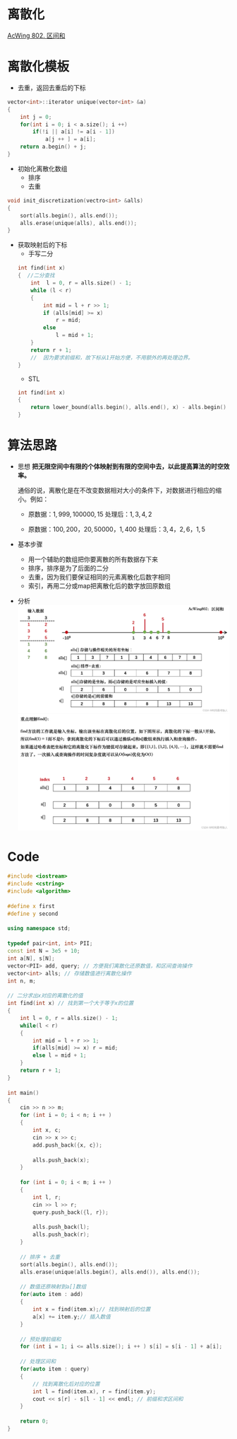 # 离散化
[AcWing 802. 区间和](https://www.acwing.com/problem/content/804/)

# 离散化模板
- 去重，返回去重后的下标
```cpp
vector<int>::iterator unique(vector<int> &a)
{
    int j = 0;
    for(int i = 0; i < a.size(); i ++)
        if(!i || a[i] != a[i - 1])
            a[j ++ ] = a[i];
    return a.begin() + j;
}
```
- 初始化离散化数组
  - 排序
  - 去重 
```cpp
void init_discretization(vectro<int> &alls)
{
    sort(alls.begin(), alls.end());
    alls.erase(unique(alls), alls.end());
}
```
- 获取映射后的下标
  - 手写二分 
  ```cpp
  int find(int x) 
  {  //二分查找
      int  l = 0, r = alls.size() - 1;
      while (l < r) 
      {
          int mid = l + r >> 1;
          if (alls[mid] >= x)
              r = mid;
          else
              l = mid + 1;
      }
      return r + 1; 
      //  因为要求前缀和，故下标从1开始方便，不用额外的再处理边界。
  }
  ```
  - STL
  ```cpp
  int find(int x)
  {
      return lower_bound(alls.begin(), alls.end(), x) - alls.begin() + 1;
  }
  ```

# 算法思路
- 思想
  **把无限空间中有限的个体映射到有限的空间中去，以此提高算法的时空效率。**

  通俗的说，离散化是在不改变数据相对大小的条件下，对数据进行相应的缩小。例如：

  - 原数据：$1,999,100000,15$
    处理后：$1,3,4,2$

  - 原数据：${100,200}，{20,50000}，{1,400}$
    处理后：${3,4}，{2,6}，{1,5}$
    
- 基本步骤
  - 用一个辅助的数组把你要离散的所有数据存下来
  - 排序，排序是为了后面的二分
  - 去重，因为我们要保证相同的元素离散化后数字相同
  - 索引，再用二分或map把离散化后的数字放回原数组

- 分析
![](media/16580431622419.png)
![](media/16580431743588.png)
# Code
```cpp
#include <iostream>
#include <cstring>
#include <algorithm>

#define x first
#define y second

using namespace std;

typedef pair<int, int> PII;
const int N = 3e5 + 10;
int a[N], s[N];
vector<PII> add, query; // 方便我们离散化还原数值，和区间查询操作
vector<int> alls; // 存储数值进行离散化操作
int n, m;

// 二分求出x对应的离散化的值
int find(int x) // 找到第一个大于等于x的位置
{    
    int l = 0, r = alls.size() - 1;
    while(l < r)
    {
        int mid = l + r >> 1;
        if(alls[mid] >= x) r = mid;
        else l = mid + 1;
    }
    return r + 1;
}

int main()
{
    cin >> n >> m;
    for (int i = 0; i < n; i ++ )
    {
        int x, c;
        cin >> x >> c;
        add.push_back({x, c});
        
        alls.push_back(x);
    }
    
    for (int i = 0; i < m; i ++ )
    {
        int l, r;
        cin >> l >> r;
        query.push_back({l, r});
        
        alls.push_back(l);
        alls.push_back(r);
    }
    
    // 排序 + 去重
    sort(alls.begin(), alls.end());
    alls.erase(unique(alls.begin(), alls.end()), alls.end());
    
    // 数值还原映射到a[]数组
    for(auto item : add)
    {
        int x = find(item.x);// 找到映射后的位置
        a[x] += item.y;// 插入数值
    }
    
    // 预处理前缀和
    for (int i = 1; i <= alls.size(); i ++ ) s[i] = s[i - 1] + a[i];
    
    // 处理区间和
    for(auto item : query)
    {
        // 找到离散化后对应的位置
        int l = find(item.x), r = find(item.y);
        cout << s[r] - s[l - 1] << endl; // 前缀和求区间和
    }
    
    return 0;
}
```